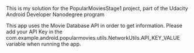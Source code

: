 This is my solution for the PopularMoviesStage1 project, part of the Udacity Android Developer Nanodegree program

This app uses the Movie Database API in order to get information.
Please add your API Key in the com.example.android.popularmovies.utils.NetworkUtils.API_KEY_VALUE variable when running the app.
